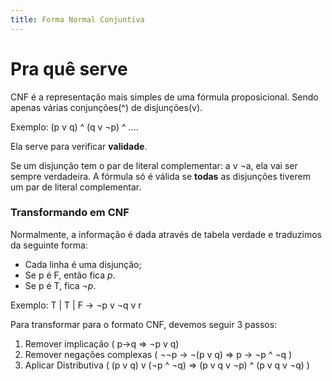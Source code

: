 ```yaml
---
title: Forma Normal Conjuntiva
---
```


# Pra quê serve

CNF é a representação mais simples de uma fórmula proposicional. Sendo apenas várias conjunções(^) de disjunções(v). 

Exemplo: (p v q) ^ (q v ¬p) ^ ....

Ela serve para verificar **validade**.

Se um disjunção tem o par de literal complementar: a v ¬a, ela vai ser sempre verdadeira. A fórmula só é válida se **todas** as disjunções tiverem um par de literal complementar.

### Transformando em CNF

Normalmente, a informação é dada através de tabela verdade e traduzimos da seguinte forma:

- Cada linha é uma disjunção;
- Se p é F, então fica *p*.
- Se p é T, fica *¬p*.

Exemplo: T | T | F → ¬p v ¬q v r

Para transformar para o formato CNF, devemos seguir 3 passos:

1. Remover implicação ( p→q ⇒ ¬p v q)
2. Remover negações complexas ( ¬¬p → ¬(p v q) ⇒ p → ¬p ^ ¬q )
3. Aplicar Distributiva ( (p v q) v (¬p ^ ¬q) ⇒ (p v q v ¬p) ^ (p v q v ¬q) )